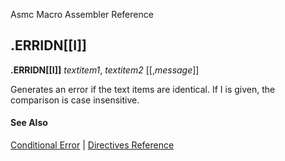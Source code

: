 Asmc Macro Assembler Reference

## .ERRIDN[[I]]

**.ERRIDN[[I]]** _textitem1_, _textitem2_ [[,_message_]]

Generates an error if the text items are identical. If I is given, the comparison is case insensitive.

#### See Also

[Conditional Error](conditional-error.md) | [Directives Reference](readme.md)
